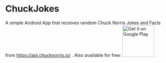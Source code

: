 # ChuckJokes

A simple Android App that receives random Chuck Norris Jokes and Facts from https://api.chucknorris.io/ .
Also available for free: 
<a href='https://play.google.com/store/apps/details?id=henryvogt.com.chuckjokes&utm_source=global_co&utm_medium=prtnr&utm_content=Mar2515&utm_campaign=PartBadge&pcampaignid=MKT-Other-global-all-co-prtnr-py-PartBadge-Mar2515-1'>
<img alt='Get it on Google Play' height="100" src='https://play.google.com/intl/en_us/badges/images/generic/en_badge_web_generic.png'/></a>